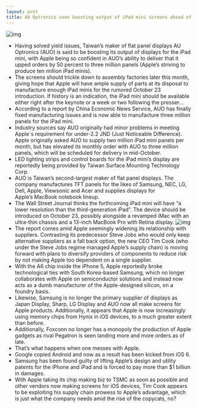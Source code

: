 ```yaml
---
layout: post
title: AU Optronics seen boosting output of iPad mini screens ahead of next week's unveiling
---
```

![img](http://media.idownloadblog.com/wp-content/uploads/2012/02/ipad-display.jpg)
* Having solved yield issues, Taiwan’s maker of flat panel displays AU Optronics (AUO) is said to be boosting its output of displays for the iPad mini, with Apple being so confident in AUO’s ability to deliver that it upped orders by 50 percent to three million panels (Apple’s striving to produce ten million iPad minis).
* The screens should trickle down to assembly factories later this month, giving hope that Apple will have ample supply of parts at its disposal to manufacture enough iPad minis for the rumored October 23 introduction. If history is an indication, the iPad mini should be available either right after the keynote or a week or two following the presser…
* According to a report by China Economic News Service, AUO has finally fixed manufacturing issues and is now able to manufacture three million panels for the iPad mini.
* Industry sources say AUO originally had minor problems in meeting Apple`s requirement for under-2.2 JND (Just Noticeable Difference). Apple originally asked AUO to supply two million iPad mini panels per month, but has elevated its monthly order with AUO to three million panels, which will be scheduled for delivery in mid-October.
* LED lighting strips and control boards for the iPad mini’s display are reportedly being provided by Taiwan Surface Mounting Technology Corp.
* AUO is Taiwan’s second-largest maker of flat panel displays. The company manufactures TFT panels for the likes of Samsung, NEC, LG, Dell, Apple, Viewsonic and Acer and supplies displays for Apple’s MacBook notebook lineup.
* The Wall Street Journal thinks the forthcoming iPad mini will have “a lower resolution than the third-generation iPad”. The device should be introduced on October 23, possibly alongside a revamped iMac with an ultra-thin chassis and a 13-inch MacBook Pro with Retina display.
![img](http://media.idownloadblog.com/wp-content/uploads/2011/10/ipad-retina-e1319687227605.jpg)
* The report comes amid Apple seemingly widening its relationship with suppliers. Contrasting its predecessor Steve Jobs who would only keep alternative suppliers as a fall back option, the new CEO Tim Cook (who under the Steve Jobs regime managed Apple’s supply chain) is moving forward with plans to diversify providers of components to reduce risk by not making Apple too dependent on a single supplier.
* With the A6 chip inside the iPhone 5, Apple reportedly broke technological ties with South Korea-based Samsung, which no longer collaborates with Apple on semiconductor solutions and instead now acts as a dumb manufacturer of the Apple-designed silicon, on a foundry basis.
* Likewise, Samsung is no longer the primary supplier of displays as Japan Display, Sharp, LG Display and AUO now all make screens for Apple products. Additionally, it appears that Apple is now increasingly using memory chips from Hynix in iOS devices, to a much greater extent than before.
* Additionally, Foxconn no longer has a monopoly the production of Apple gadgets as rival Pegatron is seen landing more and more orders as of late.
* That’s what happens when one messes with Apple.
* Google copied Android and now as a result has been kicked from iOS 6.
* Samsung has been found guilty of lifting Apple’s design and utility patents for the iPhone and iPad and is forced to pay more than $1 billion in damages.
* With Apple taking its chip making biz to TSMC as soon as possible and other vendors now making screens for iOS devices, Tim Cook appears to be exploiting his supply chain prowess to Apple’s advantage, which is just what the company needs amid the rise of the copycats, no?

